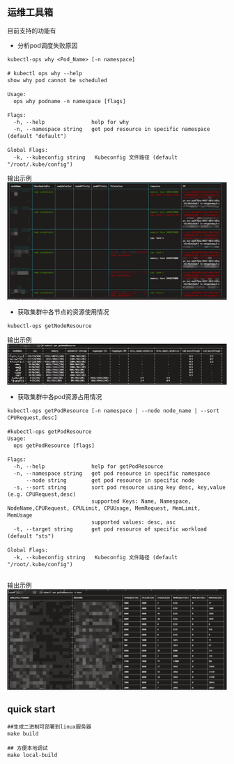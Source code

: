 ## 运维工具箱

目前支持的功能有
* 分析pod调度失败原因
```shell
kubectl-ops why <Pod_Name> [-n namespace]

# kubectl ops why --help 
show why pod cannot be scheduled

Usage:
  ops why podname -n namespace [flags]

Flags:
  -h, --help               help for why
  -n, --namespace string   get pod resource in specific namespace (default "default")

Global Flags:
  -k, --kubeconfig string   Kubeconfig 文件路径 (default "/root/.kube/config")
```
输出示例
![whyPodFailedExample.png](images/whyPodFailedExample.png)
* 获取集群中各节点的资源使用情况 
```
kubectl-ops getNodeResource
```
输出示例
![getNodeResourceExample.png](images/getNodeResourceExample.png)

* 获取集群中各pod资源占用情况
```shell
kubectl-ops getPodResource [-n namespace | --node node_name | --sort CPURequest,desc]

#kubectl-ops getPodResource
Usage:
  ops getPodResource [flags]

Flags:
  -h, --help               help for getPodResource
  -n, --namespace string   get pod resource in specific namespace
      --node string        get pod resource in specific node
  -s, --sort string        sort pod resource using key desc, key,value (e.g. CPURequest,desc)
                           supported Keys: Name, Namespace, NodeName,CPURequest, CPULimit, CPUUsage, MemRequest, MemLimit, MemUsage
                           supported values: desc, asc
  -t, --target string      get pod resource of specific workload (default "sts")

Global Flags:
  -k, --kubeconfig string   Kubeconfig 文件路径 (default "/root/.kube/config")
  
```

输出示例
![getPodResourceExample.png](images/getPodResourceExample.png)



## quick start
```shell
##生成二进制可部署到linux服务器
make build 

## 方便本地调试
make local-build 
```